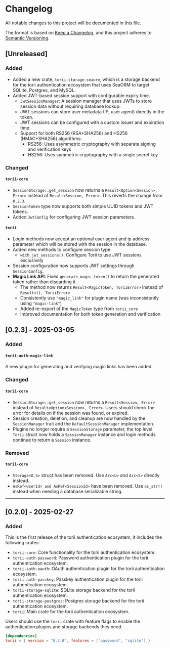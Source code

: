 # Changelog

All notable changes to this project will be documented in this file.

The format is based on [Keep a Changelog](https://keepachangelog.com/en/1.1.0/),
and this project adheres to [Semantic Versioning](https://semver.org/spec/v2.0.0.html).

## [Unreleased]

### Added

- Added a new crate, `torii-storage-seaorm`, which is a storage backend for the torii authentication ecosystem that uses SeaORM to target SQLite, Postgres, and MySQL.
- Added JWT-based session support with configurable expiry time.
  - `JwtSessionManager`: A session manager that uses JWTs to store session data without requiring database lookup.
  - JWT sessions can store user metadata (IP, user agent) directly in the token.
  - JWT sessions can be configured with a custom issuer and expiration time.
  - Support for both RS256 (RSA+SHA256) and HS256 (HMAC+SHA256) algorithms:
    - RS256: Uses asymmetric cryptography with separate signing and verification keys
    - HS256: Uses symmetric cryptography with a single secret key

### Changed

#### `torii-core`

- `SessionStorage::get_session` now returns a `Result<Option<Session>, Error>` instead of `Result<Session, Error>`. This reverts the change from `0.2.3`.
- `SessionToken` type now supports both simple UUID tokens and JWT tokens.
- Added `JwtConfig` for configuring JWT session parameters.

#### `torii`

- Login methods now accept an optional user agent and ip address parameter which will be stored with the session in the database.
- Added new methods to configure session type:
  - `with_jwt_sessions()`: Configure Torii to use JWT sessions exclusively
- Session configuration now supports JWT settings through `SessionConfig`.
- **Magic Link API**: Fixed `generate_magic_token()` to return the generated token rather than discarding it
  - The method now returns `Result<MagicToken, ToriiError>` instead of `Result<(), ToriiError>`
  - Consistently use `"magic_link"` for plugin name (was inconsistently using `"magic-link"`)
  - Added re-export of the `MagicToken` type from `torii_core`
  - Improved documentation for both token generation and verification

## [0.2.3] - 2025-03-05

### Added

#### `torii-auth-magic-link`

A new plugin for generating and verifying magic links has been added.

### Changed

#### `torii-core`

- `SessionStorage::get_session` now returns a `Result<Session, Error>` instead of `Result<Option<Session>, Error>`. Users should check the error for details on if the session was found, or expired.
- Session creation, deletion, and cleanup are now handled by the `SessionManager` trait and the `DefaultSessionManager` implementation.
- Plugins no longer require a `SessionStorage` parameter, the top level `Torii` struct now holds a `SessionManager` instance and login methods continue to return a `Session` instance.

### Removed

#### `torii-core`

- `Storage<U,S>` struct has been removed. Use `Arc<U>` and `Arc<S>` directly instead.
- `AsRef<UserId> and AsRef<SessionId>` have been removed. Use `as_str()` instead when needing a database serializable string.

---

## [0.2.0] - 2025-02-27

### Added

This is the first release of the torii authentication ecosystem, it includes the following crates:

- `torii-core`: Core functionality for the torii authentication ecosystem.
- `torii-auth-password`: Password authentication plugin for the torii authentication ecosystem.
- `torii-auth-oauth`: OAuth authentication plugin for the torii authentication ecosystem.
- `torii-auth-passkey`: Passkey authentication plugin for the torii authentication ecosystem.
- `torii-storage-sqlite`: SQLite storage backend for the torii authentication ecosystem.
- `torii-storage-postgres`: Postgres storage backend for the torii authentication ecosystem.
- `torii`: Main crate for the torii authentication ecosystem.

Users should use the `torii` crate with feature flags to enable the authentication plugins and storage backends they need.

```toml
[dependencies]
torii = { version = "0.2.0", features = ["password", "sqlite"] }
```
